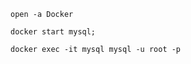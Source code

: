 ```declarative
open -a Docker
```

```declarative
docker start mysql;
```

```declarative
docker exec -it mysql mysql -u root -p
```